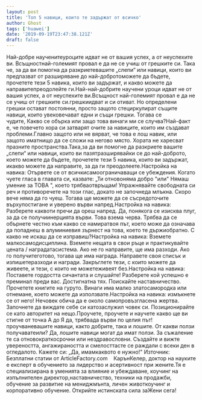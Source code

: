 ```yaml
---
layout: post
title: 'Топ 5 навици, които те задържат от всичко'
author: Ghost
tags: ['huawei']
date: '2019-09-19T23:47:38.121Z'
draft: false
---
```


Най-добре наученитеуроците идват не от вашия успех, а от неуспехите ви. Всъщностнай-големият провал е да не се учиш от грешките си. Така че, за да ви помогна да разкриетевашите „слепи“ или навици, които ви предпазват от разширяване до най-добротоможете да бъдете, прочетете тези 5 навика, които ви задържат, и какво можете да направитепреодолейте ги.Най-най-добрите научени уроци идват не от вашия успех, а от неуспехите ви.Всъщност най-големият провал е да не се учиш от грешките си.грешкиидват и си отиват. Но определени грешки остават постоянни, просто защото стециркулират същите навици, които увековечават едни и същи грешки. Тогава се чудите, Какво се обърка или защо това винаги ми се случва?Най-факт е, че повечето хора си затварят очите за навиците, които им създават проблеми.Главно защото или не вярват, че това е лош навик, или защото иматнищо да се сложи на негово място. Хората не харесват празните пространства.Така,за да ви помогне да разкриете вашите „слепи“ или навици, които ви пазятразширявайки се до най-доброто, което можете да бъдете, прочетете тези 5 навика, които ви задържат, икакво можете да направите, за да ги преодолеете.Настройка на навика: Отървете се от всичкисамоограничаващи се убеждения. Когато чуете гласа в главата си, казвате: „Ти отновоняма добро "или" Нямаш умение за ТОВА ", което трябваотвръщам! Упражнявайте свободната си реч и противоречете на този глас, докато не започнеда млъкна. Скоро вече няма да го чуеш. Тогава ще можете да се съсредоточите върхупостигане и уверено върви напред.Настройка на навика: Разберете каквоти пречи да ореш напред. Да, понякога се изисква плуг, за да се получиинерцията върви. Това взема черва. Трябва да се обърнете честно към какво се намиратвоя път, което може да означава да попаднеш в алуминиевия зърнест на това, което те държиобратно. С какво не искаш да се изправиш?Настройка на навика: Вземете малкосамодисциплина. Вземете нещата в свои ръце и практикувайте цената / наградатасистема. Ако не го направите, ще има разходи. Ако го получитеготово, тогава ще има награда. Направете своя списък и изпишетеразходи и награди. Закръглете тези, с които можете да живеете, и тези, с които не можетеживеят без.Настройка на навика: Поставете гордостта сичантата и слушайте! Разберете кой успешно е преминал преди вас. Достигнатна тях. Поискайте наставничество. Прочетете книгите на гуруто. Винаги има малко златосамородка или отнемане, което можете да използвате.Настройка на навика: измъкнете се от него! Нечовек обича да е около самопровъзгласена жертва. Започнете да виждате себе си катозаслужил човек си. Позиционирайте се като авторитет на нещо.Проучете, проучете и научете какво ще ви стигне от точка А до Я да, трябвада върви по целия път!проучваневашите навици, както добрите, така и лошите. От какви ползи получаватеили? Да, лошите навици могат да имат ползи. За съжаление те са отновократкосрочни или нездравословни. Създайте и вижте увереността, ангажираността и смелосттасте се раждали с всеки ден в огледалото. Кажете си: „Да, имамкаквото е нужно!" Източник: Безплатни статии от ArticleFactory.com    КарънКелер, доктор на науките е експерт в обучението за лидерство и асертивност при жените.Тя е специализирана в уменията за влияние и убеждаване, коучинг на изпълнителен директор,наставничество, техники на продажби, обучение за развитие на мениджмънта, личен животкоучинг и корпоративно обучение. Открийте истинската сила заЖени сега!
